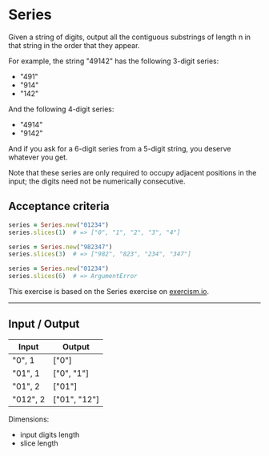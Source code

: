 # Series

Given a string of digits, output all the contiguous substrings of length n in that string in the order that they appear.

For example, the string "49142" has the following 3-digit series:
- "491"
- "914"
- "142"

And the following 4-digit series:
- "4914"
- "9142"

And if you ask for a 6-digit series from a 5-digit string, you deserve whatever you get.

Note that these series are only required to occupy adjacent positions in the input; the digits need not be numerically consecutive.

## Acceptance criteria

```ruby
series = Series.new("01234")
series.slices(1)  # => ["0", "1", "2", "3", "4"]

series = Series.new("982347")
series.slices(3)  # => ["982", "823", "234", "347"]

series = Series.new("01234")
series.slices(6)  # => ArgumentError
```

This exercise is based on the Series exercise on [exercism.io](https://exercism.io).

-----

## Input / Output

| Input    | Output       |
| -------- | ------------ |
| "0", 1   | ["0"]        |
| "01", 1  | ["0", "1"]   |
| "01", 2  | ["01"]       |
| "012", 2 | ["01", "12"] |

Dimensions:
- input digits length
- slice length
